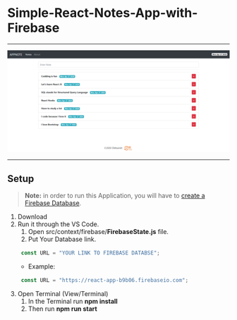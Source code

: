 # Simple-React-Notes-App-with-Firebase
***
![](Images/note-app.png)
***
## Setup
> __Note:__ in order to run this Application, you will have to [create a Firebase Database](https://firebase.google.com/docs/database/web/start "Create a Database").
1. Download
2. Run it through the VS Code.
   1. Open src/context/firebase/__FirebaseState.js__ file.
   2. Put Your Database link.
    ```javascript 
     const URL = "YOUR LINK TO FIREBASE DATABSE"; 
    ```
   * Example:
    ```javascript 
     const URL = "https://react-app-b9b06.firebaseio.com"; 
    ```
3. Open Terminal (View/Terminal)
   1. In the Terminal run __npm install__
   2. Then run __npm run start__
